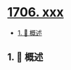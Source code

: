 # [1706. xxx](https://github.com/Tdahuyou/TNotes.leetcode/tree/main/notes/1706.%20xxx)

<!-- region:toc -->

- [1. 📝 概述](#1--概述)

<!-- endregion:toc -->

## 1. 📝 概述
